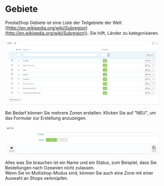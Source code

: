 # Gebiete

PrestaShop Gebiete ist eine Liste der Teilgebiete der Welt ([http://en.wikipedia.org/wiki/Subregion](http://en.wikipedia.org/wiki/Subregion)). Sie hilft, Länder zu kategorisieren.

![](../../../.gitbook/assets/23789699.png)

Bei Bedarf können Sie mehrere Zonen erstellen: Klicken Sie auf "NEU", um das Formular zur Erstellung anzuzeigen.

![](../../../.gitbook/assets/23789702.png)

Alles was Sie brauchen ist ein Name und ein Status, zum Beispiel, dass Sie Bestellungen nach Ozeanien nicht zulassen.\
Wenn Sie im Multishop-Modus sind, können Sie auch eine Zone mit einer Auswahl an Shops verknüpfen.
